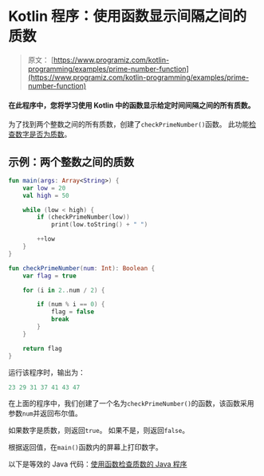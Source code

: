 # Kotlin 程序：使用函数显示间隔之间的质数

> 原文： [https://www.programiz.com/kotlin-programming/examples/prime-number-function](https://www.programiz.com/kotlin-programming/examples/prime-number-function)

#### 在此程序中，您将学习使用 Kotlin 中的函数显示给定时间间隔之间的所有质数。

为了找到两个整数之间的所有质数，创建了`checkPrimeNumber()`函数。 此功能[检查数字是否为质数](/kotlin-programming/examples/prime-number "Check prime number in Kotlin")。

## 示例：两个整数之间的质数

```kt
fun main(args: Array<String>) {
    var low = 20
    val high = 50

    while (low < high) {
        if (checkPrimeNumber(low))
            print(low.toString() + " ")

        ++low
    }
}

fun checkPrimeNumber(num: Int): Boolean {
    var flag = true

    for (i in 2..num / 2) {

        if (num % i == 0) {
            flag = false
            break
        }
    }

    return flag
}
```

运行该程序时，输出为：

```kt
23 29 31 37 41 43 47 
```

在上面的程序中，我们创建了一个名为`checkPrimeNumber()`的函数，该函数采用参数`num`并返回布尔值。

如果数字是质数，则返回`true`。 如果不是，则返回`false`。

根据返回值，在`main()`函数内的屏幕上打印数字。

以下是等效的 Java 代码：[使用函数检查质数的 Java 程序](/java-programming/examples/prime-number-function "Java Program to Check Prime Number using Function")